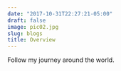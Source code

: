 ```yaml
---
date: "2017-10-31T22:27:21-05:00"
draft: false
image: pic02.jpg
slug: blogs
title: Overview
---
```


Follow my journey around the world.